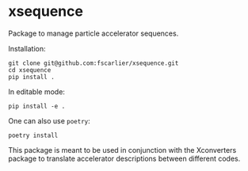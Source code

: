 # xsequence
Package to manage particle accelerator sequences.

Installation:

```
git clone git@github.com:fscarlier/xsequence.git
cd xsequence
pip install .
```

In editable mode:

```
pip install -e .
```

One can also use ```poetry```:

```
poetry install
```

This package is meant to be used in conjunction with the Xconverters package to translate accelerator descriptions between different codes.
